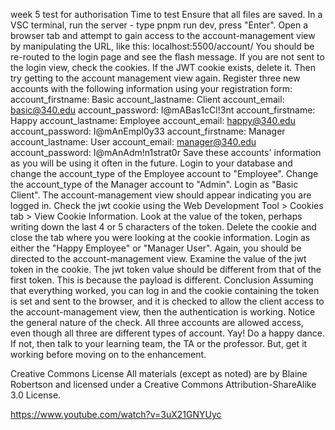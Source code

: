 week 5 test for authorisation
Time to test
Ensure that all files are saved.
In a VSC terminal, run the server - type pnpm run dev, press "Enter".
Open a browser tab and attempt to gain access to the account-management view by manipulating the URL, like this: localhost:5500/account/
You should be re-routed to the login page and see the flash message.
If you are not sent to the login view, check the cookies. If the JWT cookie exists, delete it. Then try getting to the account management view again.
Register three new accounts with the following information using your registration form:
account_firstname: Basic
account_lastname: Client
account_email: basic@340.edu
account_password: I@mABas1cCl!3nt
account_firstname: Happy
account_lastname: Employee
account_email: happy@340.edu
account_password: I@mAnEmpl0y33
account_firstname: Manager
account_lastname: User
account_email: manager@340.edu
account_password: I@mAnAdm!n1strat0r
Save these accounts' information as you will be using it often in the future.
Login to your database and change the account_type of the Employee account to "Employee".
Change the account_type of the Manager account to "Admin".
Login as "Basic Client". The account-management view should appear indicating you are logged in. Check the jwt cookie using the Web Development Tool > Cookies tab > View Cookie Information. Look at the value of the token, perhaps writing down the last 4 or 5 characters of the token. Delete the cookie and close the tab where you were looking at the cookie information.
Login as either the "Happy Employee" or "Manager User". Again, you should be directed to the account-management view. Examine the value of the jwt token in the cookie. The jwt token value should be different from that of the first token. This is because the payload is different.
Conclusion
Assuming that everything worked, you can log in and the cookie containing the token is set and sent to the browser, and it is checked to allow the client access to the account-management view, then the authentication is working. Notice the general nature of the check. All three accounts are allowed access, even though all three are different types of account. Yay! Do a happy dance. If not, then talk to your learning team, the TA or the professor. But, get it working before moving on to the enhancement.

Creative Commons License All materials (except as noted) are by Blaine Robertson and licensed under a Creative Commons Attribution-ShareAlike 3.0 License.

https://www.youtube.com/watch?v=3uX21GNYUyc